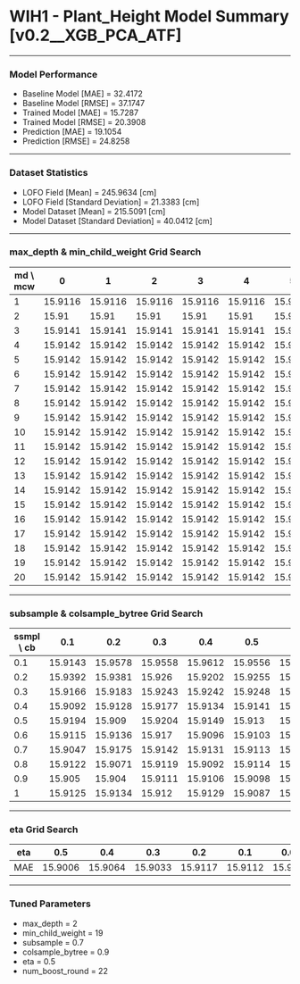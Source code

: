 # WIH1 - Plant_Height Model Summary [v0.2__XGB_PCA_ATF]

***

### Model Performance

- Baseline Model [MAE] = 32.4172
- Baseline Model [RMSE] = 37.1747
- Trained Model [MAE] = 15.7287
- Trained Model [RMSE] = 20.3908
- Prediction [MAE] = 19.1054
- Prediction [RMSE] = 24.8258
***

### Dataset Statistics

- LOFO Field [Mean] = 245.9634 [cm]
- LOFO Field [Standard Deviation] = 21.3383 [cm]
- Model Dataset [Mean] = 215.5091 [cm]
- Model Dataset [Standard Deviation] = 40.0412 [cm]
***

### max_depth & min_child_weight Grid Search

|   md \ mcw |       0 |       1 |       2 |       3 |       4 |       5 |       6 |       7 |       8 |       9 |      10 |      11 |      12 |      13 |      14 |      15 |      16 |      17 |      18 |      19 |      20 |
|------------|---------|---------|---------|---------|---------|---------|---------|---------|---------|---------|---------|---------|---------|---------|---------|---------|---------|---------|---------|---------|---------|
|          1 | 15.9116 | 15.9116 | 15.9116 | 15.9116 | 15.9116 | 15.9116 | 15.9116 | 15.9116 | 15.9116 | 15.9116 | 15.9116 | 15.9116 | 15.9116 | 15.9116 | 15.9116 | 15.9116 | 15.9116 | 15.9116 | 15.9116 | 15.9116 | 15.9116 |
|          2 | 15.91   | 15.91   | 15.91   | 15.91   | 15.91   | 15.91   | 15.91   | 15.91   | 15.91   | 15.91   | 15.91   | 15.91   | 15.91   | 15.91   | 15.91   | 15.91   | 15.91   | 15.91   | 15.91   | 15.91   | 15.91   |
|          3 | 15.9141 | 15.9141 | 15.9141 | 15.9141 | 15.9141 | 15.9141 | 15.9141 | 15.9141 | 15.9141 | 15.9141 | 15.9141 | 15.9141 | 15.9141 | 15.9141 | 15.9141 | 15.9141 | 15.9141 | 15.9141 | 15.9141 | 15.9141 | 15.9141 |
|          4 | 15.9142 | 15.9142 | 15.9142 | 15.9142 | 15.9142 | 15.9142 | 15.9142 | 15.9142 | 15.9142 | 15.9142 | 15.9142 | 15.9142 | 15.9142 | 15.9142 | 15.9142 | 15.9142 | 15.9142 | 15.9142 | 15.9142 | 15.9142 | 15.9142 |
|          5 | 15.9142 | 15.9142 | 15.9142 | 15.9142 | 15.9142 | 15.9142 | 15.9142 | 15.9142 | 15.9142 | 15.9142 | 15.9142 | 15.9142 | 15.9142 | 15.9142 | 15.9142 | 15.9142 | 15.9142 | 15.9142 | 15.9142 | 15.9142 | 15.9142 |
|          6 | 15.9142 | 15.9142 | 15.9142 | 15.9142 | 15.9142 | 15.9142 | 15.9142 | 15.9142 | 15.9142 | 15.9142 | 15.9142 | 15.9142 | 15.9142 | 15.9142 | 15.9142 | 15.9142 | 15.9142 | 15.9142 | 15.9142 | 15.9142 | 15.9142 |
|          7 | 15.9142 | 15.9142 | 15.9142 | 15.9142 | 15.9142 | 15.9142 | 15.9142 | 15.9142 | 15.9142 | 15.9142 | 15.9142 | 15.9142 | 15.9142 | 15.9142 | 15.9142 | 15.9142 | 15.9142 | 15.9142 | 15.9142 | 15.9142 | 15.9142 |
|          8 | 15.9142 | 15.9142 | 15.9142 | 15.9142 | 15.9142 | 15.9142 | 15.9142 | 15.9142 | 15.9142 | 15.9142 | 15.9142 | 15.9142 | 15.9142 | 15.9142 | 15.9142 | 15.9142 | 15.9142 | 15.9142 | 15.9142 | 15.9142 | 15.9142 |
|          9 | 15.9142 | 15.9142 | 15.9142 | 15.9142 | 15.9142 | 15.9142 | 15.9142 | 15.9142 | 15.9142 | 15.9142 | 15.9142 | 15.9142 | 15.9142 | 15.9142 | 15.9142 | 15.9142 | 15.9142 | 15.9142 | 15.9142 | 15.9142 | 15.9142 |
|         10 | 15.9142 | 15.9142 | 15.9142 | 15.9142 | 15.9142 | 15.9142 | 15.9142 | 15.9142 | 15.9142 | 15.9142 | 15.9142 | 15.9142 | 15.9142 | 15.9142 | 15.9142 | 15.9142 | 15.9142 | 15.9142 | 15.9142 | 15.9142 | 15.9142 |
|         11 | 15.9142 | 15.9142 | 15.9142 | 15.9142 | 15.9142 | 15.9142 | 15.9142 | 15.9142 | 15.9142 | 15.9142 | 15.9142 | 15.9142 | 15.9142 | 15.9142 | 15.9142 | 15.9142 | 15.9142 | 15.9142 | 15.9142 | 15.9142 | 15.9142 |
|         12 | 15.9142 | 15.9142 | 15.9142 | 15.9142 | 15.9142 | 15.9142 | 15.9142 | 15.9142 | 15.9142 | 15.9142 | 15.9142 | 15.9142 | 15.9142 | 15.9142 | 15.9142 | 15.9142 | 15.9142 | 15.9142 | 15.9142 | 15.9142 | 15.9142 |
|         13 | 15.9142 | 15.9142 | 15.9142 | 15.9142 | 15.9142 | 15.9142 | 15.9142 | 15.9142 | 15.9142 | 15.9142 | 15.9142 | 15.9142 | 15.9142 | 15.9142 | 15.9142 | 15.9142 | 15.9142 | 15.9142 | 15.9142 | 15.9142 | 15.9142 |
|         14 | 15.9142 | 15.9142 | 15.9142 | 15.9142 | 15.9142 | 15.9142 | 15.9142 | 15.9142 | 15.9142 | 15.9142 | 15.9142 | 15.9142 | 15.9142 | 15.9142 | 15.9142 | 15.9142 | 15.9142 | 15.9142 | 15.9142 | 15.9142 | 15.9142 |
|         15 | 15.9142 | 15.9142 | 15.9142 | 15.9142 | 15.9142 | 15.9142 | 15.9142 | 15.9142 | 15.9142 | 15.9142 | 15.9142 | 15.9142 | 15.9142 | 15.9142 | 15.9142 | 15.9142 | 15.9142 | 15.9142 | 15.9142 | 15.9142 | 15.9142 |
|         16 | 15.9142 | 15.9142 | 15.9142 | 15.9142 | 15.9142 | 15.9142 | 15.9142 | 15.9142 | 15.9142 | 15.9142 | 15.9142 | 15.9142 | 15.9142 | 15.9142 | 15.9142 | 15.9142 | 15.9142 | 15.9142 | 15.9142 | 15.9142 | 15.9142 |
|         17 | 15.9142 | 15.9142 | 15.9142 | 15.9142 | 15.9142 | 15.9142 | 15.9142 | 15.9142 | 15.9142 | 15.9142 | 15.9142 | 15.9142 | 15.9142 | 15.9142 | 15.9142 | 15.9142 | 15.9142 | 15.9142 | 15.9142 | 15.9142 | 15.9142 |
|         18 | 15.9142 | 15.9142 | 15.9142 | 15.9142 | 15.9142 | 15.9142 | 15.9142 | 15.9142 | 15.9142 | 15.9142 | 15.9142 | 15.9142 | 15.9142 | 15.9142 | 15.9142 | 15.9142 | 15.9142 | 15.9142 | 15.9142 | 15.9142 | 15.9142 |
|         19 | 15.9142 | 15.9142 | 15.9142 | 15.9142 | 15.9142 | 15.9142 | 15.9142 | 15.9142 | 15.9142 | 15.9142 | 15.9142 | 15.9142 | 15.9142 | 15.9142 | 15.9142 | 15.9142 | 15.9142 | 15.9142 | 15.9142 | 15.9142 | 15.9142 |
|         20 | 15.9142 | 15.9142 | 15.9142 | 15.9142 | 15.9142 | 15.9142 | 15.9142 | 15.9142 | 15.9142 | 15.9142 | 15.9142 | 15.9142 | 15.9142 | 15.9142 | 15.9142 | 15.9142 | 15.9142 | 15.9142 | 15.9142 | 15.9142 | 15.9142 |

***

### subsample & colsample_bytree Grid Search

|   ssmpl \ cb |     0.1 |     0.2 |     0.3 |     0.4 |     0.5 |     0.6 |     0.7 |     0.8 |     0.9 |     1.0 |
|--------------|---------|---------|---------|---------|---------|---------|---------|---------|---------|---------|
|          0.1 | 15.9143 | 15.9578 | 15.9558 | 15.9612 | 15.9556 | 15.9545 | 15.9547 | 15.9576 | 15.9493 | 15.964  |
|          0.2 | 15.9392 | 15.9381 | 15.926  | 15.9202 | 15.9255 | 15.9304 | 15.9261 | 15.9297 | 15.9315 | 15.9306 |
|          0.3 | 15.9166 | 15.9183 | 15.9243 | 15.9242 | 15.9248 | 15.9223 | 15.91   | 15.9251 | 15.9217 | 15.9149 |
|          0.4 | 15.9092 | 15.9128 | 15.9177 | 15.9134 | 15.9141 | 15.9177 | 15.9063 | 15.908  | 15.9134 | 15.9093 |
|          0.5 | 15.9194 | 15.909  | 15.9204 | 15.9149 | 15.913  | 15.9122 | 15.9137 | 15.9138 | 15.9094 | 15.9141 |
|          0.6 | 15.9115 | 15.9136 | 15.917  | 15.9096 | 15.9103 | 15.9107 | 15.9143 | 15.9112 | 15.9121 | 15.9121 |
|          0.7 | 15.9047 | 15.9175 | 15.9142 | 15.9131 | 15.9113 | 15.9107 | 15.9102 | 15.9067 | 15.9033 | 15.9071 |
|          0.8 | 15.9122 | 15.9071 | 15.9119 | 15.9092 | 15.9114 | 15.9131 | 15.9094 | 15.9091 | 15.9111 | 15.91   |
|          0.9 | 15.905  | 15.904  | 15.9111 | 15.9106 | 15.9098 | 15.9068 | 15.9123 | 15.9097 | 15.9076 | 15.9079 |
|          1   | 15.9125 | 15.9134 | 15.912  | 15.9129 | 15.9087 | 15.9123 | 15.9116 | 15.907  | 15.9117 | 15.91   |

***

### eta Grid Search

| eta   |     0.5 |     0.4 |     0.3 |     0.2 |     0.1 |    0.01 |   0.001 |
|-------|---------|---------|---------|---------|---------|---------|---------|
| MAE   | 15.9006 | 15.9064 | 15.9033 | 15.9117 | 15.9112 | 15.9118 | 79.3391 |

***

### Tuned Parameters

- max_depth = 2
- min_child_weight = 19
- subsample = 0.7
- colsample_bytree = 0.9
- eta = 0.5
- num_boost_round = 22
